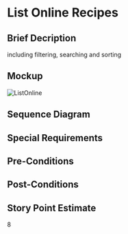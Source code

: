 # List Online Recipes
## Brief Decription
including filtering, searching and sorting

## Mockup
![ListOnline](https://github.com/user-attachments/assets/0a43e52a-8703-45ae-aab1-95f8ec00ba8c)
## Sequence Diagram

## Special Requirements

## Pre-Conditions

## Post-Conditions

## Story Point Estimate
8
